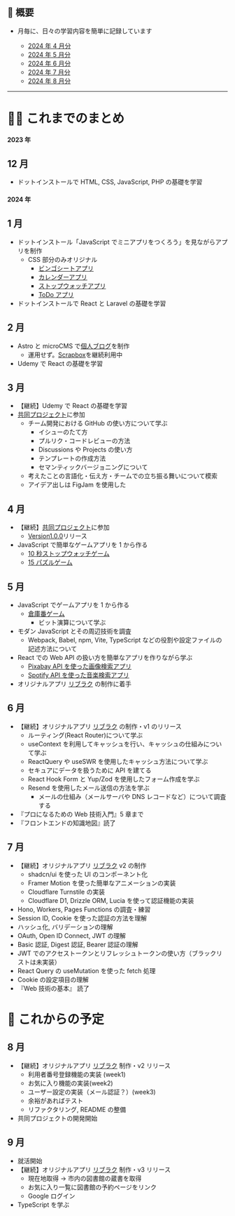 ## 🐌 概要

- 月毎に、日々の学習内容を簡単に記録しています

  - [2024 年 4 月分](https://github.com/kagomen/TIL/blob/main/2024-04.md)
  - [2024 年 5 月分](https://github.com/kagomen/TIL/blob/main/2024-05.md)
  - [2024 年 6 月分](https://github.com/kagomen/TIL/blob/main/2024-06.md)
  - [2024 年 7 月分](https://github.com/kagomen/TIL/blob/main/2024-07.md)
  - [2024 年 8 月分](https://github.com/kagomen/TIL/blob/main/2024-08.md)

---

# 🏃‍♀️ これまでのまとめ

#### 2023 年

## 12 月

- ドットインストールで HTML, CSS, JavaScript, PHP の基礎を学習

#### 2024 年

## 1 月

- ドットインストール「JavaScript でミニアプリをつくろう」を見ながらアプリを制作
  - CSS 部分のみオリジナル
    - [ビンゴシートアプリ](https://kagomen.github.io/BingoSheet/)
    - [カレンダーアプリ](https://kagomen.github.io/Calendar/)
    - [ストップウォッチアプリ](https://kagomen.github.io/Stopwatch/)
    - [ToDo アプリ](https://kagomen.github.io/TodoApp-js/)
- ドットインストールで React と Laravel の基礎を学習

## 2 月

- Astro と microCMS で[個人ブログ](https://kagome.pages.dev/)を制作
  - 運用せず。[Scrapbox](https://scrapbox.io/kagomen/)を継続利用中
- Udemy で React の基礎を学習

## 3 月

- 【継続】Udemy で React の基礎を学習
- [共同プロジェクト](https://github.com/kagomen/first-contributions-ja.github.io)に参加
  - チーム開発における GitHub の使い方について学ぶ
    - イシューのたて方
    - プルリク・コードレビューの方法
    - Discussions や Projects の使い方
    - テンプレートの作成方法
    - セマンティックバージョニングについて
  - 考えたことの言語化・伝え方・チームでの立ち振る舞いについて模索
  - アイデア出しは FigJam を使用した

## 4 月

- 【継続】[共同プロジェクト](https://github.com/kagomen/first-contributions-ja.github.io)に参加
  - [Version1.0.0](https://github.com/first-contributions-ja/first-contributions-ja.github.io/releases/tag/v1.0.0)リリース
- JavaScript で簡単なゲームアプリを 1 から作る
  - [10 秒ストップウォッチゲーム](https://kagomen.github.io/10second-game/)
  - [15 パズルゲーム](https://kagomen.github.io/15puzzle/)

## 5 月

- JavaScript でゲームアプリを 1 から作る
  - [倉庫番ゲーム](https://kagomen.github.io/sokoban/)
    - ビット演算について学ぶ
- モダン JavaScript とその周辺技術を調査
  - Webpack, Babel, npm, Vite, TypeScript などの役割や設定ファイルの記述方法について
- React での Web API の扱い方を簡単なアプリを作りながら学ぶ
  - [Pixabay API を使った画像検索アプリ](https://pixabay-api-app.pages.dev/)
  - [Spotify API を使った音楽検索アプリ](https://spotify-api-app.pages.dev/)
- オリジナルアプリ [リブラク](https://libraku.pages.dev/) の制作に着手

## 6 月

- 【継続】オリジナルアプリ [リブラク](https://libraku.pages.dev/) の制作・v1 のリリース
  - ルーティング(React Router)について学ぶ
  - useContext を利用してキャッシュを行い、キャッシュの仕組みについて学ぶ
  - ReactQuery や useSWR を使用したキャッシュ方法について学ぶ
  - セキュアにデータを扱うために API を建てる
  - React Hook Form と Yup/Zod を使用したフォーム作成を学ぶ
  - Resend を使用したメール送信の方法を学ぶ
    - メールの仕組み（メールサーバや DNS レコードなど）について調査する
- 『プロになるための Web 技術入門』5 章まで
- 『フロントエンドの知識地図』読了

## 7 月

- 【継続】オリジナルアプリ [リブラク](https://libraku.pages.dev/) v2 の制作
  - shadcn/ui を使った UI のコンポーネント化
  - Framer Motion を使った簡単なアニメーションの実装
  - Cloudflare Turnstile の実装
  - Cloudflare D1, Drizzle ORM, Lucia を使って認証機能の実装
- Hono, Workers, Pages Functions の調査・練習
- Session ID, Cookie を使った認証の方法を理解
- ハッシュ化, バリデーションの理解
- OAuth, Open ID Connect, JWT の理解
- Basic 認証, Digest 認証, Bearer 認証の理解
- JWT でのアクセストークンとリフレッシュトークンの使い方（ブラックリストは未実装）
- React Query の useMutation を使った fetch 処理
- Cookie の設定項目の理解
- 『Web 技術の基本』 読了

# 🚀 これからの予定

## 8 月

- 【継続】オリジナルアプリ [リブラク](https://libraku.pages.dev/) 制作・v2 リリース
  - 利用者番号登録機能の実装 (week1)
  - お気に入り機能の実装(week2)
  - ユーザー設定の実装（メール認証？）(week3)
  - 余裕があればテスト
  - リファクタリング, README の整備
- 共同プロジェクトの開発開始

## 9 月

- 就活開始
- 【継続】オリジナルアプリ [リブラク](https://libraku.pages.dev/) 制作・v3 リリース
  - 現在地取得 -> 市内の図書館の蔵書を取得
  - お気に入り一覧に図書館の予約ページをリンク
  - Google ログイン
- TypeScript を学ぶ
